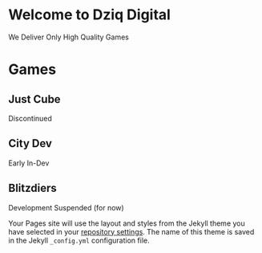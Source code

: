 # Welcome to Dziq Digital

We Deliver Only High Quality Games



# Games

## Just Cube
Discontinued

## City Dev
Early In-Dev

## Blitzdiers
Development Suspended (for now)






















Your Pages site will use the layout and styles from the Jekyll theme you have selected in your [repository settings](https://github.com/DziqDigital/dziqigitWeb/settings). The name of this theme is saved in the Jekyll `_config.yml` configuration file.




